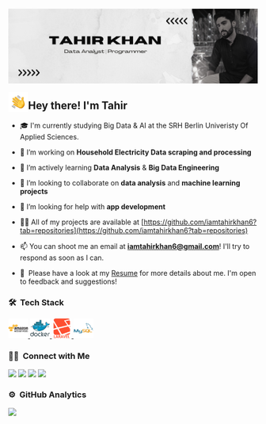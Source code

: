 ![Tahir Khan Banner](https://raw.githubusercontent.com/iamtahirkhan6/iamtahirkhan6/main/Github.png)

<img alt="Night Coding" src="https://github.com/iamtahirkhan6/iamtahirkhan6/blob/main/Hand%20Wave.gif?raw=true" width='40' align="left"/>
<h2>Hey there! I'm Tahir</h2>

<!-- ## 👋 &nbsp;Hey there! I'm Tahir -->

- 🎓 I'm currently studying Big Data & AI at the SRH Berlin Univeristy Of Applied Sciences.

- 🔭 I’m working on **Household Electricity Data scraping and processing**

- 🌱 I’m actively learning **Data Analysis** & **Big Data Engineering**

- 👯 I’m looking to collaborate on **data analysis** and **machine learning projects**

- 🤝 I’m looking for help with **app development**

- 👨‍💻 All of my projects are available at [https://github.com/iamtahirkhan6?tab=repositories](https://github.com/iamtahirkhan6?tab=repositories)

- 📫 You can shoot me an email at **iamtahirkhan6@gmail.com**! I'll try to respond as soon as I can.

- 📄 &nbsp;Please have a look at my [Resume](https://github.com/iamtahirkhan6/iamtahirkhan6/raw/main/CV.pdf) for more details about me. I'm open to feedback and suggestions!

### 🛠 &nbsp;Tech Stack


<!-- <h3 align="left">Languages and Tools:</h3> -->
<p align="left">
  <a href="https://aws.amazon.com" target="_blank"> <img src="https://raw.githubusercontent.com/devicons/devicon/master/icons/amazonwebservices/amazonwebservices-original-wordmark.svg" alt="aws" width="40" height="40"/> </a> <a href="https://www.docker.com/" target="_blank"> <img src="https://raw.githubusercontent.com/devicons/devicon/master/icons/docker/docker-original-wordmark.svg" alt="docker" width="40" height="40"/> </a> 
  <a href="https://laravel.com/" target="_blank"> <img src="https://raw.githubusercontent.com/devicons/devicon/master/icons/laravel/laravel-plain-wordmark.svg" alt="laravel" width="40" height="40"/> </a> <a href="https://www.mysql.com/" target="_blank"> <img src="https://raw.githubusercontent.com/devicons/devicon/master/icons/mysql/mysql-original-wordmark.svg" alt="mysql" width="40" height="40"/> </a>
</p>

### 🤝🏻 &nbsp;Connect with Me

<p align="left">
<a href="https://www.linkedin.com/in/tahir-uddin-khan/"><img src="https://img.shields.io/badge/-Tahir%20Uddin%20Khan-0077B5?style=flat&logo=Linkedin&logoColor=white"/></a>
<a href="mailto:iamtahirkhan6@gmail.com"><img src="https://img.shields.io/badge/-iamtahirkhan6@gmail.com-D14836?style=flat&logo=Gmail&logoColor=white"/></a>
<a href="https://instagram.com/tahirkhan888"><img src="https://img.shields.io/badge/-@tahirkhan888-E4405F?style=flat&logo=Instagram&logoColor=white"/></a>
<a href="https://tahirkhan.online"><img src="https://img.shields.io/badge/-tahirkhan.online-3423A6?style=flat&logo=Google-Chrome&logoColor=white"/></a>
</p>

### ⚙️ &nbsp;GitHub Analytics

<p align="left">
<a href="https://github.com/AVS1508">
  <img height="180em" src="https://github-readme-stats-eight-theta.vercel.app/api?username=AVS1508&show_icons=true&theme=algolia&include_all_commits=true&count_private=true"/>
</a>
</p>
